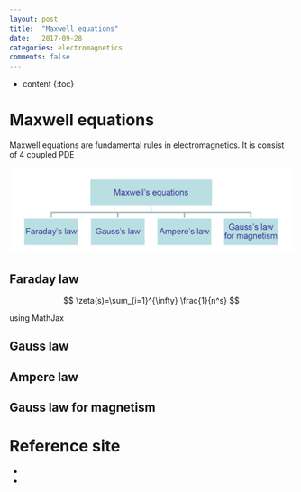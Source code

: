 ```yaml
---
layout: post
title:  "Maxwell equations"
date:   2017-09-28
categories: electromagnetics
comments: false
---
```


<script type="text/javascript" src="http://cdn.mathjax.org/mathjax/latest/MathJax.js?config=TeX-AMS-MML_HTMLorMML"></script>

* content
{:toc}

# Maxwell equations
Maxwell equations are fundamental rules in electromagnetics. It is consist of 4 coupled PDE   

![maxwell](https://github.com/HanulK/HanulK.github.io/blob/master/pictures/maxwell1.PNG)

## Faraday law

$$ \zeta(s)=\sum_{i=1}^{\infty} \frac{1}{n^s} $$

using MathJax

## Gauss law

## Ampere law

## Gauss law for magnetism

# Reference site
* []()
* []()

